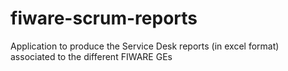 # fiware-scrum-reports

Application to produce the Service Desk reports (in excel format) associated to the different FIWARE GEs
